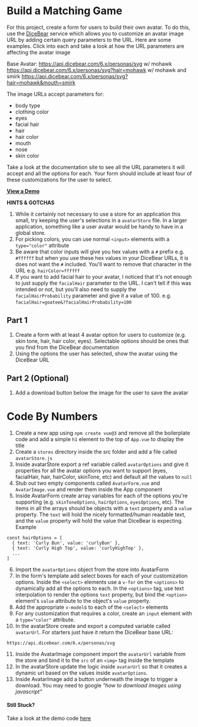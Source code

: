 # Build a Matching Game

For this project, create a form for users to build their own avatar. To do this, use the [DiceBear](https://www.dicebear.com/styles/personas) service which allows you to customize an avatar image URL by adding certain query parameters to the URL. Here are some examples. Click into each and take a look at how the URL parameters are affecting the avatar image

Base Avatar: https://api.dicebear.com/6.x/personas/svg
w/ mohawk https://api.dicebear.com/6.x/personas/svg?hair=mohawk
w/ mohawk and smirk https://api.dicebear.com/6.x/personas/svg?hair=mohawk&mouth=smirk

The image URLs accept parameters for:

- body type
- clothing color
- eyes
- facial hair
- hair
- hair color
- mouth
- nose
- skin color

Take a look at the documentation site to see all the URL parameters it will accept and all the options for each. Your form should include at least four of these customizations for the user to select.

[**View a Demo**](https://nss-vue-avatar-builder.web.app/)

**HINTS & GOTCHAS**

1. While it certainly not necessary to use a store for an application this small, try keeping the user's selections in a `avatarStore` file. In a larger application, something like a user avatar would be handy to have in a global store.
1. For picking colors, you can use normal `<input>` elements with a `type="color"` attribute
1. Be aware that color inputs will give you hex values with a `#` prefix e.g. `#ffffff` but when you use these hex values in your DiceBear URLs, it is does not want the `#` included. You'll want to remove that character in the URL e.g. `hairColor=ffffff`
1. If you want to add facial hair to your avatar, I noticed that it's not enough to just supply the `facialHair` parameter to the URL. I can't tell if this was intended or not, but you'll also need to supply the `facialHairProbability` parameter and give it a value of 100. e.g. `facialHair=goatee&?facialHairProbability=100`

## Part 1

1. Create a form with at least 4 avatar option for users to customize (e.g. skin tone, hair, hair color, eyes). Selectable options should be ones that you find from the DiceBear documentation
1. Using the options the user has selected, show the avatar using the DiceBear URL

## Part 2 (Optional)

1. Add a download button below the image for the user to save the avatar

# Code By Numbers

1. Create a new app using `npm create vue@3` and remove all the boilerplate code and add a simple `h1` element to the top of `App.vue` to display the title
2. Create a `stores` directory inside the src folder and add a file called `avatarStore.js`
3. Inside avatarStore export a ref variable called `avatarOptions` and give it properties for all the avatar options you want to support (eyes, facialHair, hair, hairColor, skinTone, etc) and default all the values to `null`
4. Stub out two empty components called `AvatarForm.vue` and `AvatarImage.vue` and render them inside the App component
5. Inside AvatarForm create array variables for each of the options you're supporting (e.g. `skinToneOptions`, `hairOptions`, `eyesOptions`, etc). The items in all the arrays should be objects with a `text` property and a `value` property. The `text` will hold the nicely formatted/human readable text, and the `value` property will hold the value that DiceBear is expecting. Example

```
const hairOptions = [
  { text: 'Curly Bun', value: 'curlyBun' },
  { text: 'Curly High Top', value: 'curlyHighTop' },
  ...
]
```

6. Import the `avatarOptions` object from the store into AvatarForm
7. In the form's template add select boxes for each of your customization options. Inside the `<select>` elements use a `v-for` on the `<options>` to dynamically add all the options to each. In the `<options>` tag, use text interpolation to render the options `text` property, but bind the `<option>` element's `value` attribute to the object's `value` property.
8. Add the appropriate `v-model`s to each of the `<select>` elements
9. For any customization that requires a color, create an `input` element with a `type="color"` attribute.
10. In the avatarStore create and export a computed variable called `avatarUrl`. For starters just have it return the DiceBear base URL:

```
https://api.dicebear.com/6.x/personas/svg
```

11. Inside the AvatarImage component import the `avatarUrl` variable from the store and bind it to the `src` of an `<img>` tag inside the template
12. In the avatarStore update the logic inside `avatarUrl` so that it creates a dynamic url based on the values inside `avatarOptions`.
13. Inside AvatarImage add a button underneath the image to trigger a download. You may need to google _"how to download images using javascript"_

#### Still Stuck?

Take a look at the demo code [here](https://github.com/nashville-software-school/Vue-Workshop/tree/main/projects/avatar-builder)
